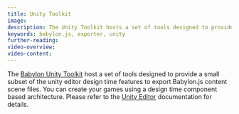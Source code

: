 ```yaml
---
title: Unity Toolkit
image: 
description: The Unity Toolkit hosts a set of tools designed to provide a small subset of the unity editor design time features to export Babylon.js content scene files.
keywords: babylon.js, exporter, unity 
further-reading:
video-overview:
video-content:
---
```


The [Babylon Unity Toolkit](http://www.babylontoolkit.com) host a set of tools designed to provide a small subset of the unity editor design time features to export Babylon.js content scene files. You can create your games using a design time component based architecture. Please refer to the [Unity Editor](https://docs.unity3d.com/Manual/index.html) documentation for details. 

